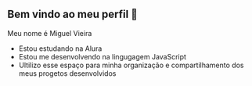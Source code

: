 ## Bem vindo ao meu perfil 👋

Meu nome é Miguel Vieira

- Estou estudando na Alura
- Estou me desenvolvendo na lingugagem JavaScript
- Ultilizo esse espaço para minha organização e compartilhamento dos meus progetos desenvolvidos
